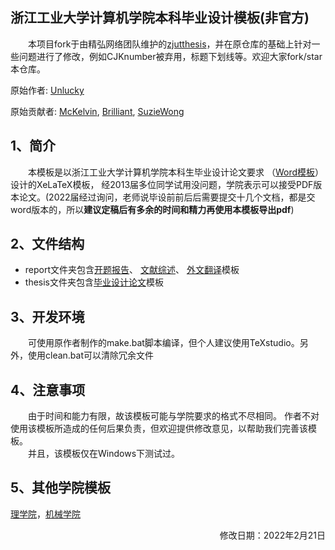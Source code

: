 ## 浙江工业大学计算机学院本科毕业设计模板(非官方)

&emsp;&emsp;本项目fork于由精弘网络团队维护的[zjutthesis](https://github.com/zjutjh/zjutthesis)，并在原仓库的基础上针对一些问题进行了修改，例如CJKnumber被弃用，标题下划线等。欢迎大家fork/star本仓库。

原始作者:
[Unlucky](https://github.com/unlucky)

原始贡献者:
[McKelvin](https://github.com/mckelvin),
[Brilliant](https://github.com/Brilliant),
[SuzieWong](https://github.com/suziewong)

## 1、简介

&emsp;&emsp;本模板是以浙江工业大学计算机学院本科生毕业设计论文要求
（[Word模板](http://www.cs.zjut.edu.cn/html/n2664.html)）设计的XeLaTeX模板，
经2013届多位同学试用没问题，学院表示可以接受PDF版本论文。(2022届经过询问，老师说毕设前前后后需要提交十几个文档，都是交word版本的，所以**建议定稿后有多余的时间和精力再使用本模板导出pdf**)

## 2、文件结构

 - report文件夹包含[开题报告](https://github.com/CompetitiveLin/zjutthesis/blob/master/report/proposal.tex)、
[文献综述](https://github.com/CompetitiveLin/zjutthesis/blob/master/report/literaturereview.tex)、
[外文翻译](https://github.com/CompetitiveLin/zjutthesis/blob/master/report/translation.tex)模板
 - thesis文件夹包含[毕业设计论文](https://github.com/CompetitiveLin/zjutthesis/blob/master/thesis/zjutmain.tex)模板

## 3、开发环境

&emsp;&emsp;可使用原作者制作的make.bat脚本编译，但个人建议使用TeXstudio。另外，使用clean.bat可以清除冗余文件

## 4、注意事项

&emsp;&emsp;由于时间和能力有限，故该模板可能与学院要求的格式不尽相同。
作者不对使用该模板所造成的任何后果负责，但欢迎提供修改意见，以帮助我们完善该模板。  
&emsp;&emsp;并且，该模板仅在Windows下测试过。

## 5、其他学院模板
[理学院](https://github.com/liuzheng712/zjutthesisLXY)，[机械学院](https://github.com/diufanshu/zjutthesis)

<p align="right">修改日期：2022年2月21日</p>
